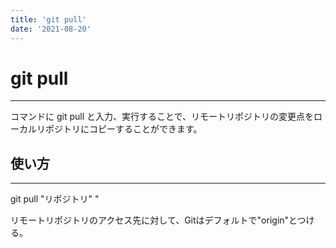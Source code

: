 ```yaml
---
title: 'git pull'
date: '2021-08-20'
---
```


# git pull
---

コマンドに git pull と入力、実行することで、リモートリポジトリの変更点をローカルリポジトリにコピーすることができます。

## 使い方
---

git pull "リポジトリ" "

リモートリポジトリのアクセス先に対して、Gitはデフォルトで"origin"とつける。